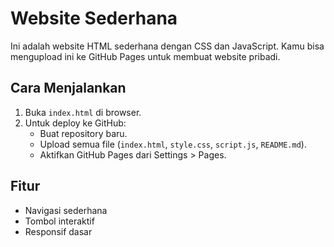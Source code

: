 # Website Sederhana

Ini adalah website HTML sederhana dengan CSS dan JavaScript. Kamu bisa mengupload ini ke GitHub Pages untuk membuat website pribadi.

## Cara Menjalankan

1. Buka `index.html` di browser.
2. Untuk deploy ke GitHub:
   - Buat repository baru.
   - Upload semua file (`index.html`, `style.css`, `script.js`, `README.md`).
   - Aktifkan GitHub Pages dari Settings > Pages.

## Fitur

- Navigasi sederhana
- Tombol interaktif
- Responsif dasar

